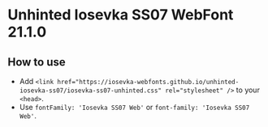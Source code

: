 # Unhinted Iosevka SS07 WebFont 21.1.0

## How to use

- Add `<link href="https://iosevka-webfonts.github.io/unhinted-iosevka-ss07/iosevka-ss07-unhinted.css" rel="stylesheet" />` to your `<head>`.
- Use `fontFamily: 'Iosevka SS07 Web'` or `font-family: 'Iosevka SS07 Web'`.
